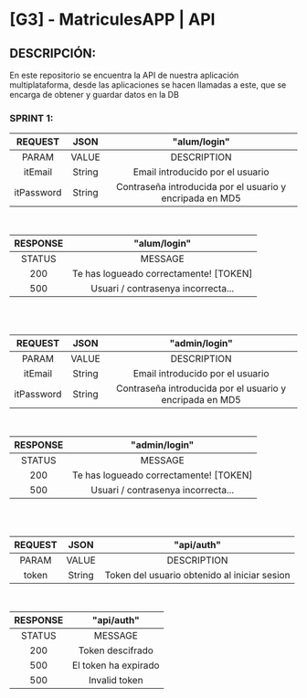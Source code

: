 # **[G3] - MatriculesAPP | API**

## **DESCRIPCIÓN:**
En este repositorio se encuentra la API de nuestra aplicación multiplataforma, desde las aplicaciones se hacen llamadas a este, que se encarga de obtener y guardar datos en la DB

### **SPRINT 1:**

| **REQUEST** | **JSON** | **"alum/login"** |
|:-:|:-:|:-:|
| PARAM | VALUE | DESCRIPTION |
| itEmail | String | Email introducido por el usuario |
| itPassword | String | Contraseña introducida por el usuario y encripada en MD5 |

<br>

| **RESPONSE** | **"alum/login"** |
|:-:|:-:|
| STATUS | MESSAGE |
| 200 | Te has logueado correctamente! [TOKEN] |
| 500 | Usuari / contrasenya incorrecta... |

<br><br>

| **REQUEST** | **JSON** | **"admin/login"** |
|:-:|:-:|:-:|
| PARAM | VALUE | DESCRIPTION |
| itEmail | String | Email introducido por el usuario |
| itPassword | String | Contraseña introducida por el usuario y encripada en MD5 |

<br>

| **RESPONSE** | **"admin/login"** |
|:-:|:-:|
| STATUS | MESSAGE |
| 200 | Te has logueado correctamente! [TOKEN] |
| 500 | Usuari / contrasenya incorrecta... |

<br><br>

| **REQUEST** | **JSON** | **"api/auth"** |
|:-:|:-:|:-:|
| PARAM | VALUE | DESCRIPTION |
| token | String | Token del usuario obtenido al iniciar sesion |
 
<br>

| **RESPONSE** | **"api/auth"** |
|:-:|:-:|
| STATUS | MESSAGE |
| 200 | Token descifrado |
| 500 | El token ha expirado |
| 500 | Invalid token |

  
